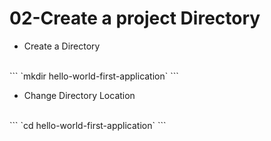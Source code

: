 # 02-Create a project Directory

- Create a Directory
<br>
```
 `mkdir hello-world-first-application`
```

- Change Directory Location
<br>
```
`cd hello-world-first-application`
```

